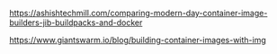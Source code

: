 https://ashishtechmill.com/comparing-modern-day-container-image-builders-jib-buildpacks-and-docker

https://www.giantswarm.io/blog/building-container-images-with-img

